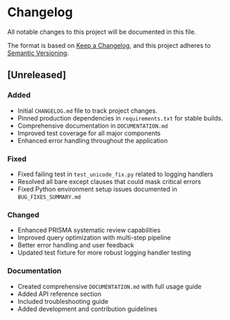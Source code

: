 # Changelog

All notable changes to this project will be documented in this file.

The format is based on [Keep a Changelog](https://keepachangelog.com/en/1.0.0/),
and this project adheres to [Semantic Versioning](https://semver.org/spec/v2.0.0.html).

## [Unreleased]

### Added
- Initial `CHANGELOG.md` file to track project changes.
- Pinned production dependencies in `requirements.txt` for stable builds.
- Comprehensive documentation in `DOCUMENTATION.md`
- Improved test coverage for all major components
- Enhanced error handling throughout the application

### Fixed
- Fixed failing test in `test_unicode_fix.py` related to logging handlers
- Resolved all bare except clauses that could mask critical errors
- Fixed Python environment setup issues documented in `BUG_FIXES_SUMMARY.md`

### Changed
- Enhanced PRISMA systematic review capabilities
- Improved query optimization with multi-step pipeline
- Better error handling and user feedback
- Updated test fixture for more robust logging handler testing

### Documentation
- Created comprehensive `DOCUMENTATION.md` with full usage guide
- Added API reference section
- Included troubleshooting guide
- Added development and contribution guidelines 